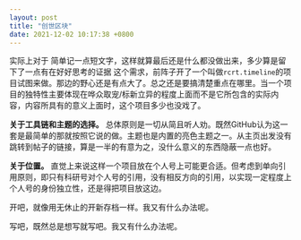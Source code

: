 ```yaml
---
layout: post
title: "创世区块"
date: 2021-12-02 10:17:38 +0800
---
```


实际上对于 简单记一点短文字，这样就算最后还是什么都没做出来，多少算是留下了一点有在好好思考的证据 这个需求，前阵子开了一个叫做`rcrt.timeline`的项目试图来做。那边的野心还是有点大了。总之还是要搞清楚重点在哪里。当一个项目的独特性主要体现在哗众取宠/标新立异的程度上面而不是它所包含的实际内容，内容所具有的意义上面时，这个项目多少也没戏了。

**关于工具链和主题的选择。** 总体原则是一切从简且听人劝。既然GitHub认为这一套是最简单的那就按照它说的做。主题也是内置的亮色主题之一。从主页出发没有跳转到帖子的链接，算是一半的有意为之，没什么意义的东西隐蔽一点也好。

**关于位置。** 直觉上来说这样一个项目放在个人号上可能更合适。但考虑到单向引用原则，即只有科研号对个人号的引用，没有相反方向的引用，以实现一定程度上个人号的身份独立性，还是得把项目放这边。

开吧，就像用无休止的开新存档一样。我又有什么办法呢。

写吧，既然总是想写就写吧。我又有什么办法呢。
